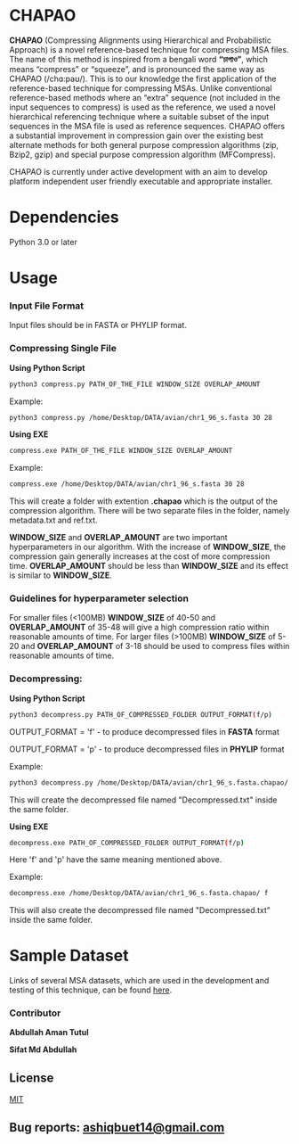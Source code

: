 # CHAPAO
**CHAPAO** (Compressing  Alignments  using  Hierarchical  and  Probabilistic  Approach) is a novel reference-based technique for compressing MSA files. The name of this method is inspired from a bengali word **“চাপাও”**, which means “compress” or “squeeze”, and is pronounced the same way as CHAPAO (/chɑ:paʊ/). This is to our knowledge the first application of the reference-based technique for compressing MSAs. Unlike conventional reference-based methods where an “extra” sequence (not included in the input sequences to compress) is used as the reference, we used a novel hierarchical referencing technique where a suitable subset of the input sequences in the MSA file is used as reference sequences. CHAPAO offers a substantial improvement in compression gain over the existing best alternate methods for both general purpose compression algorithms (zip, Bzip2, gzip) and special purpose compression algorithm (MFCompress).

CHAPAO is currently under active development with an aim to develop platform independent user friendly executable and appropriate installer. 

# Dependencies 
Python 3.0 or later 

# Usage 
### Input File Format
Input files should be in FASTA or PHYLIP format.

### Compressing Single File

**Using Python Script**
```bash
python3 compress.py PATH_OF_THE_FILE WINDOW_SIZE OVERLAP_AMOUNT
```
Example:
```bash
python3 compress.py /home/Desktop/DATA/avian/chr1_96_s.fasta 30 28
```

**Using EXE**
```bash
compress.exe PATH_OF_THE_FILE WINDOW_SIZE OVERLAP_AMOUNT
```
Example:
```bash
compress.exe /home/Desktop/DATA/avian/chr1_96_s.fasta 30 28
```

This will create a folder with extention **.chapao** which is the output of the compression algorithm. There will be two separate files in the folder, namely metadata.txt and ref.txt.

**WINDOW_SIZE** and **OVERLAP_AMOUNT** are two important hyperparameters in our algorithm.  With the increase of **WINDOW_SIZE**, the compression gain generally increases at the cost of more compression time. **OVERLAP_AMOUNT** should be less than **WINDOW_SIZE** and its effect is similar to  **WINDOW_SIZE**.

### Guidelines for hyperparameter selection
For smaller files (<100MB) **WINDOW_SIZE** of 40-50 and **OVERLAP_AMOUNT** of 35-48 will give a high compression ratio within reasonable amounts of time.
For larger files (>100MB) **WINDOW_SIZE** of 5-20 and **OVERLAP_AMOUNT** of 3-18 should be used to compress files within reasonable amounts of time.



### Decompressing:

**Using Python Script**

```bash
python3 decompress.py PATH_OF_COMPRESSED_FOLDER OUTPUT_FORMAT(f/p)
```

OUTPUT_FORMAT = 'f' - to produce decompressed files in **FASTA** format

OUTPUT_FORMAT = 'p' - to produce decompressed files in **PHYLIP** format

Example:
```bash
python3 decompress.py /home/Desktop/DATA/avian/chr1_96_s.fasta.chapao/ f
```

This will create the decompressed file named "Decompressed.txt" inside the same folder.

**Using EXE**

```bash
decompress.exe PATH_OF_COMPRESSED_FOLDER OUTPUT_FORMAT(f/p)
```

Here 'f' and 'p' have the same meaning mentioned above.

Example:
```bash
decompress.exe /home/Desktop/DATA/avian/chr1_96_s.fasta.chapao/ f
```
This will also create the decompressed file named "Decompressed.txt" inside the same folder.

# Sample Dataset
Links of several MSA datasets, which are used in the development and testing of this technique, can be found [here](https://drive.google.com/file/d/1pIBNOJEmtN-sjwPjj_bLs8byx3dcEkek/view?usp=sharing).
### Contributor
**Abdullah Aman Tutul**

**Sifat Md Abdullah**
## License
[MIT](https://choosealicense.com/licenses/mit/)

## Bug reports: ashiqbuet14@gmail.com
